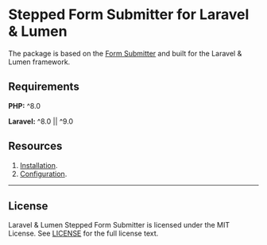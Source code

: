 # Stepped Form Submitter for Laravel & Lumen

The package is based on the
[Form Submitter](https://github.com/alexxxxkkk/form-submitter)
and built for the Laravel & Lumen framework.

## Requirements

**PHP:** ^8.0

**Laravel:** ^8.0 || ^9.0

## Resources

1. [Installation](docs/INSTALLATION.md).
2. [Configuration](docs/CONFIGURATION.md).

---

## License

Laravel & Lumen Stepped Form Submitter is licensed under the MIT License.
See [LICENSE](LICENSE) for the full license text.
